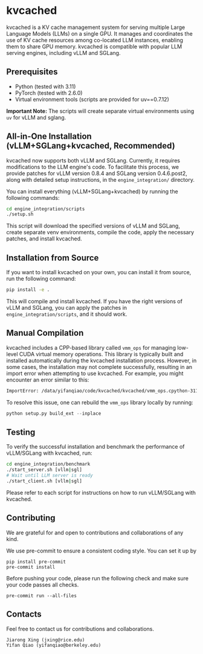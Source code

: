 # kvcached

kvcached is a KV cache management system for serving multiple Large Language Models (LLMs) on a single GPU. It manages and coordinates the use of KV cache resources among co-located LLM instances, enabling them to share GPU memory. kvcached is compatible with popular LLM serving engines, including vLLM and SGLang.

## Prerequisites

* Python (tested with 3.11)
* PyTorch (tested with 2.6.0)
* Virtual environment tools (scripts are provided for uv==0.7.12)

**Important Note:** The scripts will create separate virtual environments using `uv` for vLLM and sglang.

## All-in-One Installation (vLLM+SGLang+kvcached, Recommended)

kvcached now supports both vLLM and SGLang. Currently, it requires modifications to the LLM engine's code. To facilitate this process, we provide patches for vLLM version 0.8.4 and SGLang version 0.4.6.post2, along with detailed setup instructions, in the `engine_integration/` directory.

You can install everything (vLLM+SGLang+kvcached) by running the following commands:

```bash
cd engine_integration/scripts
./setup.sh
```

This script will download the specified versions of vLLM and SGLang, create separate venv environments, compile the code, apply the necessary patches, and install kvcached.

## Installation from Source

If you want to install kvcached on your own, you can install it from source, run the following command:

```bash
pip install -e .
```

This will compile and install kvcached. If you have the right versions of vLLM and SGLang, you can apply the patches in `engine_integration/scripts`, and it should work.

## Manual Compilation

kvcached includes a CPP-based library called `vmm_ops` for managing low-level CUDA virtual memory operations. This library is typically built and installed automatically during the kvcached installation process. However, in some cases, the installation may not complete successfully, resulting in an import error when attempting to use kvcached. For example, you might encounter an error similar to this:

```txt
ImportError: /data/yifanqiao/code/kvcached/kvcached/vmm_ops.cpython-311-x86_64-linux-gnu.so: undefined symbol: _ZNK2at10TensorBase4nameB5cxx11Ev
```

To resolve this issue, one can rebuild the `vmm_ops` library locally by running:

```python
python setup.py build_ext --inplace
```

## Testing

To verify the successful installation and benchmark the performance of vLLM/SGLang with kvcached, run:

```bash
cd engine_integration/benchmark
./start_server.sh [vllm|sgl]
# Wait until LLM server is ready
./start_client.sh [vllm|sgl]
```

Please refer to each script for instructions on how to run vLLM/SGLang with kvcached.

## Contributing

We are grateful for and open to contributions and collaborations of any kind.

We use pre-commit to ensure a consistent coding style. You can set it up by

```
pip install pre-commit
pre-commit install
```

Before pushing your code, please run the following check and make sure your code passes all checks.

```
pre-commit run --all-files
```

## Contacts

Feel free to contact us for contributions and collaborations.

```
Jiarong Xing (jxing@rice.edu)
Yifan Qiao (yifanqiao@berkeley.edu)
```
